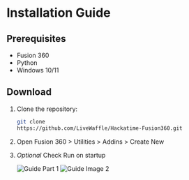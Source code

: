 # Installation Guide

## Prerequisites

- Fusion 360
- Python
- Windows 10/11

## Download

1. Clone the repository:
   ```bash
   git clone 
   https://github.com/LiveWaffle/Hackatime-Fusion360.git

2. Open Fusion 360 > Utilities > Addins > Create New

3. *Optional* Check Run on startup


   ![Guide Part 1](./guidepart1.png)
   ![Guide Image 2](./guideimage2.png)

